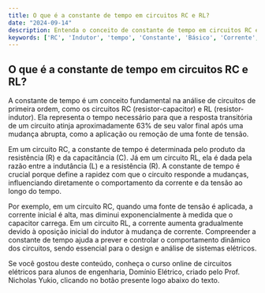 ```yaml
---
title: O que é a constante de tempo em circuitos RC e RL?
date: "2024-09-14"
description: Entenda o conceito de constante de tempo em circuitos RC e RL e sua importância na análise de circuitos de primeira ordem.
keywords: ['RC', 'Indutor', 'tempo', 'Constante', 'Básico', 'Corrente', 'Duas']
---
```


## O que é a constante de tempo em circuitos RC e RL?

A constante de tempo é um conceito fundamental na análise de circuitos de primeira ordem, como os circuitos RC (resistor-capacitor) e RL (resistor-indutor). Ela representa o tempo necessário para que a resposta transitória de um circuito atinja aproximadamente 63% de seu valor final após uma mudança abrupta, como a aplicação ou remoção de uma fonte de tensão.

Em um circuito RC, a constante de tempo é determinada pelo produto da resistência (R) e da capacitância (C). Já em um circuito RL, ela é dada pela razão entre a indutância (L) e a resistência (R). A constante de tempo é crucial porque define a rapidez com que o circuito responde a mudanças, influenciando diretamente o comportamento da corrente e da tensão ao longo do tempo.

Por exemplo, em um circuito RC, quando uma fonte de tensão é aplicada, a corrente inicial é alta, mas diminui exponencialmente à medida que o capacitor carrega. Em um circuito RL, a corrente aumenta gradualmente devido à oposição inicial do indutor à mudança de corrente. Compreender a constante de tempo ajuda a prever e controlar o comportamento dinâmico dos circuitos, sendo essencial para o design e análise de sistemas elétricos.

Se você gostou deste conteúdo, conheça o curso online de circuitos elétricos para alunos de engenharia, Domínio Elétrico, criado pelo Prof. Nicholas Yukio, clicando no botão presente logo abaixo do texto.